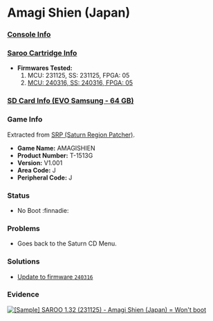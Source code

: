 # Amagi Shien (Japan)

### [Console Info](../../../../Info/Consoles/VA13/README.md)

### [Saroo Cartridge Info](../../../../Info/Cartridges/RetroGameParadiseStore/1.32F/README.md)

- <b>Firmwares Tested:</b>
  1. MCU: 231125, SS: 231125, FPGA: 05
  2. [MCU: 240316, SS: 240316, FPGA: 05](../02/README.md)

### [SD Card Info (EVO Samsung - 64 GB)](../../../../Info/SdCards/Samsung/64GB/fat32/README.md)

### Game Info

Extracted from [SRP (Saturn Region Patcher)](https://segaxtreme.net/resources/saturn-region-patcher.81/download).

- <b>Game Name:</b> AMAGISHIEN
- <b>Product Number:</b> T-1513G
- <b>Version:</b> V1.001
- <b>Area Code:</b> J
- <b>Peripheral Code:</b> J

### Status

- No Boot :finnadie:

### Problems

- Goes back to the Saturn CD Menu.

### Solutions

- [Update to firmware `240316`](../02/README.md)

### Evidence

[![[Sample] SAROO 1.32 (231125) - Amagi Shien (Japan) = Won't boot](https://img.youtube.com/vi/pLK1lR0Xj10/0.jpg)](https://www.youtube.com/watch?v=pLK1lR0Xj10)
